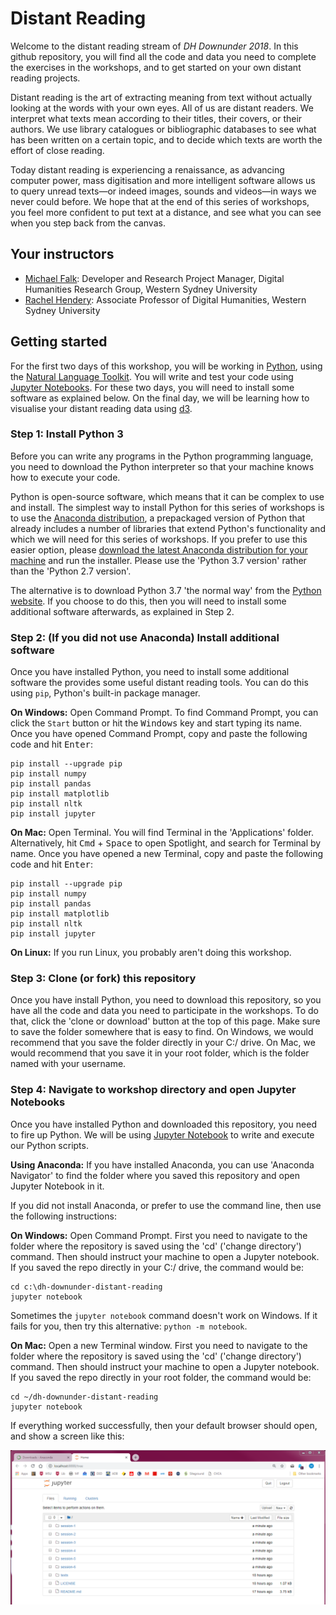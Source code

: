 # Distant Reading

Welcome to the distant reading stream of *DH Downunder 2018*. In this github repository, you will find all the code and data you need to complete the exercises in the workshops, and to get started on your own distant reading projects.

Distant reading is the art of extracting meaning from text without actually looking at the words with your own eyes. All of us are distant readers. We interpret what texts mean according to their titles, their covers, or their authors. We use library catalogues or bibliographic databases to see what has been written on a certain topic, and to decide which texts are worth the effort of close reading.

Today distant reading is experiencing a renaissance, as advancing computer power, mass digitisation and more intelligent software allows us to query unread texts&mdash;or indeed images, sounds and videos&mdash;in ways we never could before. We hope that at the end of this series of workshops, you feel more confident to put text at a distance, and see what you can see when you step back from the canvas.

## Your instructors

* [Michael Falk](https://github.com/michaelgfalk): Developer and Research Project Manager, Digital Humanities Research Group, Western Sydney University
* [Rachel Hendery](https://www.westernsydney.edu.au/marcs/our_team/researchers/dr_rachel_hendery): Associate Professor of Digital Humanities, Western Sydney University

## Getting started

For the first two days of this workshop, you will be working in [Python](https://www.python.org/), using the [Natural Language Toolkit](https://www.nltk.org/). You will write and test your code using [Jupyter Notebooks](http://jupyter.org/). For these two days, you will need to install some software as explained below. On the final day, we will be learning how to visualise your distant reading data using [d3](https://d3js.org/).

### Step 1: Install Python 3

Before you can write any programs in the Python programming language, you need to download the Python interpreter so that your machine knows how to execute your code.

Python is open-source software, which means that it can be complex to use and install. The simplest way to install Python for this series of workshops is to use the [Anaconda distribution](https://anaconda.com), a prepackaged version of Python that already includes a number of libraries that extend Python's functionality and which we will need for this series of workshops. If you prefer to use this easier option, please [download the latest Anaconda distribution for your machine](https://www.anaconda.com/download/) and run the installer. Please use the 'Python 3.7 version' rather than the 'Python 2.7 version'.

The alternative is to download Python 3.7 'the normal way' from the [Python website](https://www.python.org/downloads/). If you choose to do this, then you will need to install some additional software afterwards, as explained in Step 2.

### Step 2: (If you did not use Anaconda) Install additional software

Once you have installed Python, you need to install some additional software the provides some useful distant reading tools. You can do this using `pip`, Python's built-in package manager.

**On Windows:** Open Command Prompt. To find Command Prompt, you can click the `Start` button or hit the <kbd>Windows</kbd> key and start typing its name. Once you have opened Command Prompt, copy and paste the following code and hit <kbd>Enter</kbd>:

```
pip install --upgrade pip
pip install numpy
pip install pandas
pip install matplotlib
pip install nltk
pip install jupyter
```

**On Mac:** Open Terminal. You will find Terminal in the 'Applications' folder. Alternatively, hit <kbd>Cmd</kbd> + <kbd>Space</kbd> to open Spotlight, and search for Terminal by name. Once you have opened a new Terminal, copy and paste the following code and hit <kbd>Enter</kbd>:

```
pip install --upgrade pip
pip install numpy
pip install pandas
pip install matplotlib
pip install nltk
pip install jupyter
```

**On Linux:** If you run Linux, you probably aren't doing this workshop.

### Step 3: Clone (or fork) this repository

Once you have install Python, you need to download this repository, so you have all the code and data you need to participate in the workshops. To do that, click the 'clone or download' button at the top of this page. Make sure to save the folder somewhere that is easy to find. On Windows, we would recommend that you save the folder directly in your C:/ drive. On Mac, we would recommend that you save it in your root folder, which is the folder named with your username.

### Step 4: Navigate to workshop directory and open Jupyter Notebooks

Once you have installed Python and downloaded this repository, you need to fire up Python. We will be using [Jupyter Notebook](http://jupyter.org/) to write and execute our Python scripts.

**Using Anaconda:** If you have installed Anaconda, you can use 'Anaconda Navigator' to find the folder where you saved this repository and open Jupyter Notebook in it.

If you did not install Anaconda, or prefer to use the command line, then use the following instructions:

**On Windows:** Open Command Prompt. First you need to navigate to the folder where the repository is saved using the 'cd' ('change directory') command. Then should instruct your machine to open a Jupyter notebook. If you saved the repo directly in your C:/ drive, the command would be:

```
cd c:\dh-downunder-distant-reading
jupyter notebook
```

Sometimes the `jupyter notebook` command doesn't work on Windows. If it fails for you, then try this alternative: `python -m notebook`.

**On Mac:** Open a new Terminal window. First you need to navigate to the folder where the repository is saved using the 'cd' ('change directory') command. Then should instruct your machine to open a Jupyter notebook. If you saved the repo directly in your root folder, the command would be:

```
cd ~/dh-downunder-distant-reading
jupyter notebook
```

If everything worked successfully, then your default browser should open, and show a screen like this:

![Image of Jupyter Notebook](success.png)
